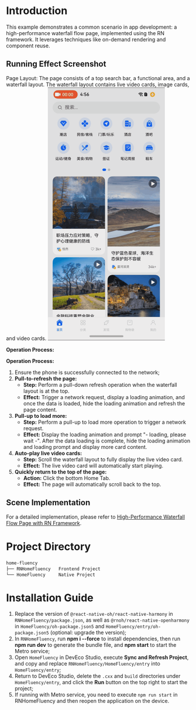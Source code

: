 # Introduction
This example demonstrates a common scenario in app development: a high-performance waterfall flow page, implemented using the RN framework. It leverages techniques like on-demand rendering and component reuse.

## Running Effect Screenshot
Page Layout: The page consists of a top search bar, a functional area, and a waterfall layout. The waterfall layout contains live video cards, image cards, and video cards.
![](./RNHomeFluency/screenshots/home_fluency.gif)

**Operation Process:**

**Operation Process:**

1. Ensure the phone is successfully connected to the network;
2. **Pull-to-refresh the page:**
   - **Step:** Perform a pull-down refresh operation when the waterfall layout is at the top.
   - **Effect:** Trigger a network request, display a loading animation, and once the data is loaded, hide the loading animation and refresh the page content.
3. **Pull-up to load more:**
   - **Step:** Perform a pull-up to load more operation to trigger a network request.
   - **Effect:** Display the loading animation and prompt "- loading, please wait -". After the data loading is complete, hide the loading animation and loading prompt and display more card content.
4. **Auto-play live video cards:**
   - **Step:** Scroll the waterfall layout to fully display the live video card.
   - **Effect:** The live video card will automatically start playing.
5. **Quickly return to the top of the page:**
   - **Action:** Click the bottom Home Tab.
   - **Effect:** The page will automatically scroll back to the top.

## Scene Implementation
For a detailed implementation, please refer to [High-Performance Waterfall Flow Page with RN Framework](https://developer.huawei.com/consumer/cn/forum/topic/0202160237461682658).

# Project Directory

```
home-fluency
├── RNHomeFluency   Frontend Project
└── HomeFluency     Native Project
```

# Installation Guide
1. Replace the version of `@react-native-oh/react-native-harmony` in `RNHomeFluency/package.json`, as well as `@rnoh/react-native-openharmony` in `HomeFluency/oh-package.json5` and `HomeFluency/entry/oh-package.json5` (optional: upgrade the version);
2. In `RNHomeFluency`, run **npm i --force** to install dependencies, then run **npm run dev** to generate the bundle file, and **npm start** to start the Metro service;
3. Open `HomeFluency` in DevEco Studio, execute **Sync and Refresh Project**, and copy and replace `RNHomeFluency/HomeFluency/entry` into `HomeFluency/entry`;
4. Return to DevEco Studio, delete the `.cxx` and `build` directories under `HomeFluency/entry`, and click the **Run** button on the top right to start the project;
5. If running with Metro service, you need to execute `npm run start` in RNHomeFluency and then reopen the application on the device.
